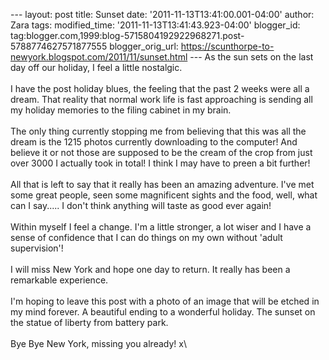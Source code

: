 \-\-- layout: post title: Sunset date: \'2011-11-13T13:41:00.001-04:00\'
author: Zara tags: modified\_time: \'2011-11-13T13:41:43.923-04:00\'
blogger\_id:
tag:blogger.com,1999:blog-5715804192922968271.post-5788774627571877555
blogger\_orig\_url:
https://scunthorpe-to-newyork.blogspot.com/2011/11/sunset.html \-\-- As
the sun sets on the last day off our holiday, I feel a little
nostalgic.\
\
I have the post holiday blues, the feeling that the past 2 weeks were
all a dream. That reality that normal work life is fast approaching is
sending all my holiday memories to the filing cabinet in my brain.\
\
The only thing currently stopping me from believing that this was all
the dream is the 1215 photos currently downloading to the computer! And
believe it or not those are supposed to be the cream of the crop from
just over 3000 I actually took in total! I think I may have to preen a
bit further!\
\
All that is left to say that it really has been an amazing adventure.
I\'ve met some great people, seen some magnificent sights and the food,
well, what can I say\..... I don\'t think anything will taste as good
ever again!\
\
Within myself I feel a change. I\'m a little stronger, a lot wiser and I
have a sense of confidence that I can do things on my own without
\'adult supervision\'!\
\
I will miss New York and hope one day to return. It really has been a
remarkable experience.\
\
I\'m hoping to leave this post with a photo of an image that will be
etched in my mind forever. A beautiful ending to a wonderful holiday.
The sunset on the statue of liberty from battery park.\
\
Bye Bye New York, missing you already! x\
